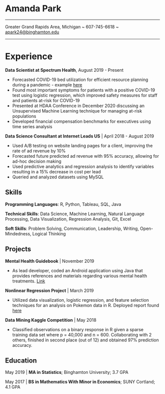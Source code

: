 Amanda Park
============

-----------------------------------------------

Greater Grand Rapids Area, Michigan ~ 607-745-6618 ~ apark24@binghamton.edu

-----------------------------------------------

Experience
============

**Data Scientist at Spectrum Health**, August 2019 - Present

* Forecasted COVID-19 bed utilization for efficient resource planning during a pandemic - example [here](https://rpubs.com/amanda_park/SH_Surge_Model)
* Found most important symptoms for patients with a positive COVID-19 test using logistic regression, which improved safety measures for staff and patients at-risk for COVID-19
* Presented at HDAA Conference in December 2020 discussing an Unsupervised Machine Learning technique for managing at-risk populations
* Developed financial compensation benchmarks for executives using time series analysis

**Data Science Consultant at Internet Leads US** | April 2018 - August 2019

* Used A/B testing on website landing pages for a client, improving the rate of ad revenue by 10%
* Forecasted future predicted ad revenue with 95% accuracy, allowing for ad-hoc decision making
* Used predictive analytics and regression analysis to identify variables resulting in a 15% decrease in cost per lead
* Queried and analyzed datasets using MySQL

Skills
---------
**Programming Languages**: R, Python, Tableau, SQL, Java

**Technical Skills**: Data Science, Machine Learning, Natural Language Processing, Data Visualization, Regression Analysis, Git, Excel

**Soft Skills**: Problem Solving, Communication, Leadership, Writing, Open-Mindedness, Logical Thinking

Projects
--------------------

**Mental Health Guidebook** | November 2019
* As lead developer, coded an Android application using Java that provides references and materials regarding various mental health treatments. [Link](https://play.google.com/store/apps/details?id=com.amanda.mentalhealthguide)

**Nonlinear Regression Project** | March 2019
* Utilized data visualization, logistic regression, and feature selection techniques for an analysis on Pokemon data in R. Deployed report found [here](https://amandapark.shinyapps.io/PokemonAnalysis/)

**Data Mining Kaggle Competition** | May 2018
* Classified observations on a binary response in R given a sparse training data set where p = 40,000 and n = 600. Collaborating with 2 others, finished in second place (out of 12) and obtained 97% prediction accuracy.

Education
---------

May 2019 | **MA in Statistics**; Binghamton University; 3.7 GPA

May 2017 | **BS in Mathematics With Minor in Economics**; SUNY Cortland; 4.1 GPA


